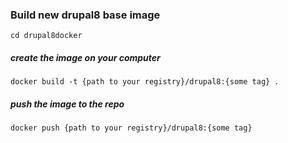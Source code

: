 ### Build new drupal8 base image

`cd drupal8docker`

##### create the image on your computer

`docker build -t {path to your registry}/drupal8:{some tag} .`

##### push the image to the repo

`docker push {path to your registry}/drupal8:{some tag}`
